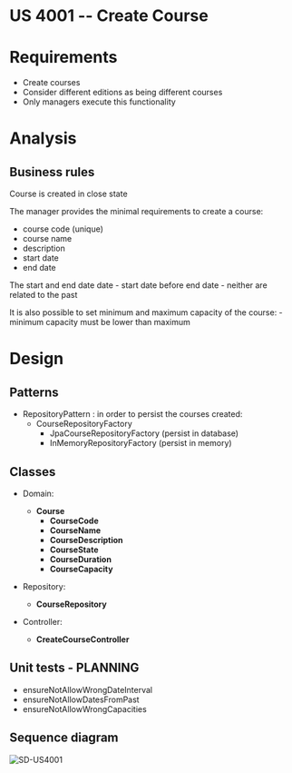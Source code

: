 US 4001 -- Create Course
========================================================

# Requirements
- Create courses
- Consider different editions as being different courses
- Only managers execute this functionality

# Analysis

## Business rules

Course is created in close state

The manager provides the minimal requirements to create a course:
 - course code (unique)
 - course name
 - description
 - start date
 - end date


The start and end date date
    - start date before end date
    - neither are related to the past

It is also possible to set minimum and maximum capacity of the course:
    - minimum capacity must be lower than maximum


# Design

## Patterns
- RepositoryPattern : in order to persist the courses created:
  - CourseRepositoryFactory
    - JpaCourseRepositoryFactory (persist in database)
    - InMemoryRepositoryFactory (persist in memory)

## Classes
- Domain:
    + **Course**
        * **CourseCode** 
        * **CourseName**
        * **CourseDescription**
        * **CourseState**
        * **CourseDuration**
        * **CourseCapacity**

- Repository:
    + **CourseRepository**
    
- Controller: 
    * **CreateCourseController**



##  Unit tests - PLANNING

- ensureNotAllowWrongDateInterval
- ensureNotAllowDatesFromPast
- ensureNotAllowWrongCapacities



## Sequence diagram
![SD-US4001](./SD.svg)
